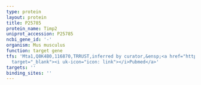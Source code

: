 ```yaml
---
type: protein
layout: protein
title: P25785
protein_name: Timp2
uniprot_accession: P25785
ncbi_gene_id: '-'
organism: Mus musculus
function: target gene
tfs: 'Mta1,Q8K4B0,116870,TRRUST,inferred by curator,&ensp;<a href="https://www.ncbi.nlm.nih.gov/pubmed/?term=25153068%5Buid%5D"
  target="_blank"><i uk-icon="icon: link"></i>Pubmed</a>'
targets: ''
binding_sites: ''
---
```

